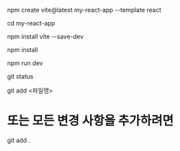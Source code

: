 npm create vite@latest my-react-app --template react 

cd my-react-app 

npm install vite --save-dev

npm install 

npm run dev


git status

git add <파일명>
# 또는 모든 변경 사항을 추가하려면
git add .
